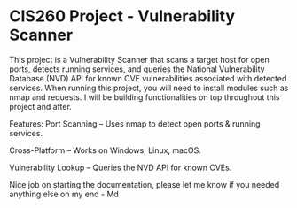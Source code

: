 # CIS260 Project - Vulnerability Scanner
This project is a Vulnerability Scanner that scans a target host for open ports, detects running services, and queries the National Vulnerability Database (NVD) API for known CVE vulnerabilities associated with detected services.
When running this project, you will need to install modules such as nmap and requests.
I will be building functionalities on top throughout this project and after.

Features:
Port Scanning – Uses nmap to detect open ports & running services.

Cross-Platform – Works on Windows, Linux, macOS.

Vulnerability Lookup – Queries the NVD API for known CVEs.


Nice job on starting the documentation, please let me know if you needed anything else on my end - Md 

